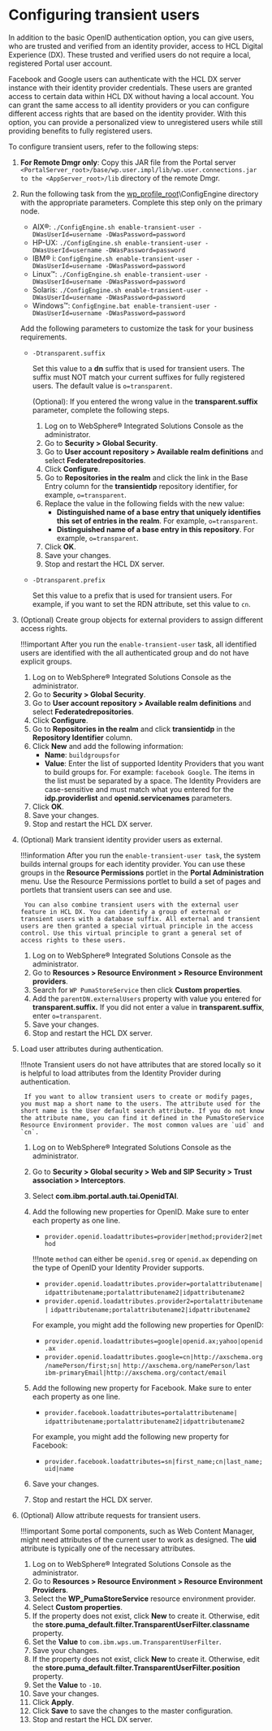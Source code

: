 # Configuring transient users

In addition to the basic OpenID authentication option, you can give users, who are trusted and verified from an identity provider, access to HCL Digital Experience (DX). These trusted and verified users do not require a local, registered Portal user account.

Facebook and Google users can authenticate with the HCL DX server instance with their identity provider credentials. These users are granted access to certain data within HCL DX without having a local account. You can grant the same access to all identity providers or you can configure different access rights that are based on the identity provider. With this option, you can provide a personalized view to unregistered users while still providing benefits to fully registered users.

To configure transient users, refer to the following steps:

1. **For Remote Dmgr only**: Copy this JAR file from the Portal server `<PortalServer_root>/base/wp.user.impl/lib/wp.user.connections.jar to the <AppServer_root>/lib` directory of the remote Dmgr.

2. Run the following task from the [wp_profile_root](../../../../../guide_me/wpsdirstr.md#wp_profile_root)\ConfigEngine directory with the appropriate parameters. Complete this step only on the primary node.

    - AIX®: `./ConfigEngine.sh enable-transient-user -DWasUserId=username -DWasPassword=password`
    - HP-UX: `./ConfigEngine.sh enable-transient-user -DWasUserId=username -DWasPassword=password`
    - IBM® i: `ConfigEngine.sh enable-transient-user -DWasUserId=username -DWasPassword=password`
    - Linux™: `./ConfigEngine.sh enable-transient-user -DWasUserId=username -DWasPassword=password`
    - Solaris: `./ConfigEngine.sh enable-transient-user -DWasUserId=username -DWasPassword=password`
    - Windows™: `ConfigEngine.bat enable-transient-user -DWasUserId=username -DWasPassword=password`

    Add the following parameters to customize the task for your business requirements.

    - `-Dtransparent.suffix`

        Set this value to a **dn** suffix that is used for transient users. The suffix must NOT match your current suffixes for fully registered users. The default value is `o=transparent`.

        (Optional): If you entered the wrong value in the **transparent.suffix** parameter, complete the following steps.

        1. Log on to WebSphere® Integrated Solutions Console as the administrator.
        2. Go to **Security > Global Security**.
        3. Go to **User account repository > Available realm definitions** and select **Federatedrepositories**.
        4. Click **Configure**.
        5. Go to **Repositories in the realm** and click the link in the Base Entry column for the **transientidp** repository identifier, for example, `o=transparent`.
        6. Replace the value in the following fields with the new value:
            - **Distinguished name of a base entry that uniquely identifies this set of entries in the realm**. For example, `o=transparent`.
            - **Distinguished name of a base entry in this repository**. For example, `o=transparent`.
        7. Click **OK**.
        8. Save your changes.
        9. Stop and restart the HCL DX server.

    - `-Dtransparent.prefix`

        Set this value to a prefix that is used for transient users. For example, if you want to set the RDN attribute, set this value to `cn`.

3. (Optional) Create group objects for external providers to assign different access rights.

    !!!important
        After you run the `enable-transient-user` task, all identified users are identified with the all authenticated group and do not have explicit groups.

    1. Log on to WebSphere® Integrated Solutions Console as the administrator.
    2. Go to **Security > Global Security**.
    3. Go to **User account repository > Available realm definitions** and select **Federatedrepositories**.
    4. Click **Configure**.
    5. Go to **Repositories in the realm** and click **transientidp** in the **Repository Identifier** column.
    6. Click **New** and add the following information:
        - **Name**: `buildgroupsfor`
        - **Value**: Enter the list of supported Identity Providers that you want to build groups for. For example: `facebook Google`. The items in the list must be separated by a space. The Identity Providers are case-sensitive and must match what you entered for the **idp.providerlist** and **openid.servicenames** parameters.
    7. Click **OK**.
    8. Save your changes.
    9. Stop and restart the HCL DX server.

4. (Optional) Mark transient identity provider users as external.

    !!!information
         After you run the `enable-transient-user task`, the system builds internal groups for each identity provider. You can use these groups in the **Resource Permissions** portlet in the **Portal Administration** menu. Use the Resource Permissions portlet to build a set of pages and portlets that transient users can see and use.

        You can also combine transient users with the external user feature in HCL DX. You can identify a group of external or transient users with a database suffix. All external and transient users are then granted a special virtual principle in the access control. Use this virtual principle to grant a general set of access rights to these users.

    1. Log on to WebSphere® Integrated Solutions Console as the administrator.
    2. Go to **Resources > Resource Environment > Resource Environment providers**.
    3. Search for `WP PumaStoreService` then click **Custom properties**.
    4. Add the `parentDN.externalUsers` property with value you entered for **transparent.suffix.** If you did not enter a value in **transparent.suffix**, enter `o=transparent`.
    5. Save your changes.
    6. Stop and restart the HCL DX server.

5. Load user attributes during authentication.

    !!!note
        Transient users do not have attributes that are stored locally so it is helpful to load attributes from the Identity Provider during authentication.

        If you want to allow transient users to create or modify pages, you must map a short name to the users. The attribute used for the short name is the User default search attribute. If you do not know the attribute name, you can find it defined in the PumaStoreService Resource Environment provider. The most common values are `uid` and `cn`.

    1. Log on to WebSphere® Integrated Solutions Console as the administrator.
    2. Go to **Security > Global security > Web and SIP Security > Trust association > Interceptors**.
    3. Select **com.ibm.portal.auth.tai.OpenidTAI**.
    4. Add the following new properties for OpenID. Make sure to enter each property as one line.
        - `provider.openid.loadattributes=provider|method;provider2|method`

        !!!note
            `method` can either be `openid.sreg` or `openid.ax` depending on the type of OpenID your Identity Provider supports.

        - `provider.openid.loadattributes.provider=portalattributename|`
          `idpattributename;portalattributename2|idpattributename2`
        - `provider.openid.loadattributes.provider2=portalattributename|`
          `idpattributename;portalattributename2|idpattributename2`

        For example, you might add the following new properties for OpenID:

        - `provider.openid.loadattributes=google|openid.ax;yahoo|openid.ax`
        - `provider.openid.loadattributes.google=cn|http://axschema.org/namePerson/first;sn|`
          `http://axschema.org/namePerson/last ibm-primaryEmail|http://axschema.org/contact/email`

    5. Add the following new property for Facebook. Make sure to enter each property as one line.
        - `provider.facebook.loadattributes=portalattributename|`
          `idpattributename;portalattributename2|idpattributename2`

        For example, you might add the following new property for Facebook:

        - `provider.facebook.loadattributes=sn|first_name;cn|last_name;uid|name`

    6. Save your changes.
    7. Stop and restart the HCL DX server.

6. (Optional) Allow attribute requests for transient users.

    !!!important
        Some portal components, such as Web Content Manager, might need attributes of the current user to work as designed. The **uid** attribute is typically one of the necessary attributes.

    1. Log on to WebSphere® Integrated Solutions Console as the administrator.
    2. Go to **Resources > Resource Environment > Resource Environment Providers**.
    3. Select the **WP_PumaStoreService** resource environment provider.
    4. Select **Custom properties**.
    5. If the property does not exist, click **New** to create it. Otherwise, edit the **store.puma_default.filter.TransparentUserFilter.classname** property.
    6. Set the **Value** to `com.ibm.wps.um.TransparentUserFilter`.
    7. Save your changes.
    8. If the property does not exist, click **New** to create it. Otherwise, edit the **store.puma_default.filter.TransparentUserFilter.position** property.
    9. Set the **Value** to `-10`.
    10. Save your changes.
    11. Click **Apply**.
    12. Click **Save** to save the changes to the master configuration.
    13. Stop and restart the HCL DX server.
